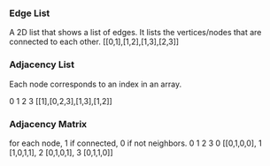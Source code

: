 ### Edge List

A 2D list that shows a list of edges. It lists the vertices/nodes that are connected to each other. 
[[0,1],[1,2],[1,3],[2,3]]

### Adjacency List

Each node corresponds to an index in an array. 

0      1        2       3
[[1],[0,2,3],[1,3],[1,2]]

### Adjacency Matrix

for each node, 1 if connected, 0 if not neighbors. 
    0  1  2  3
0    [[0,1,0,0],
1    [1,0,1,1],
2    [0,1,0,1],
3    [0,1,1,0]]